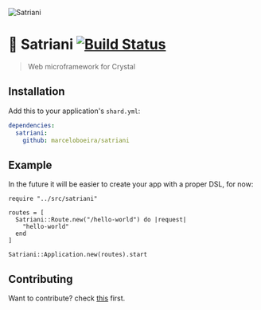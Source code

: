 ![Satriani](https://s-media-cache-ak0.pinimg.com/736x/e8/06/13/e80613c669a5e198803120573f414c00.jpg)

# :guitar: Satriani [![Build Status](https://travis-ci.org/marceloboeira/satriani.svg?branch=master)](https://travis-ci.org/marceloboeira/satriani)
> Web microframework for Crystal

## Installation

Add this to your application's `shard.yml`:

```yaml
dependencies:
  satriani:
    github: marceloboeira/satriani
```

## Example

In the future it will be easier to create your app with a proper DSL, for now:

```crystal
require "../src/satriani"

routes = [
  Satriani::Route.new("/hello-world") do |request|
    "hello-world"
  end
]

Satriani::Application.new(routes).start
```

## Contributing

Want to contribute? check [this](CONTRIBUTE.md) first.
